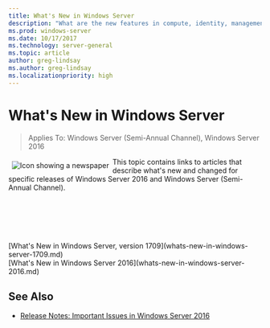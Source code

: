 ```yaml
---
title: What's New in Windows Server
description: "What are the new features in compute, identity, management, automation, networking, security, storage."
ms.prod: windows-server
ms.date: 10/17/2017
ms.technology: server-general
ms.topic: article
author: greg-lindsay
ms.author: greg-lindsay
ms.localizationpriority: high
---
```

# What's New in Windows Server

>Applies To: Windows Server (Semi-Annual Channel), Windows Server 2016

<img src="media/whats-new.png" style='float:left; padding:.5em;' alt="Icon showing a newspaper">This topic contains links to articles that describe what's new and changed for specific releases of Windows Server 2016 and Windows Server (Semi-Annual Channel).   
   
<br>
<br>
<br>
<br>
<br>
[What's New in Windows Server, version 1709](whats-new-in-windows-server-1709.md)<BR>
[What's New in Windows Server 2016](whats-new-in-windows-server-2016.md)



## See Also  
-   [Release Notes: Important Issues in Windows Server 2016](Windows-Server-2016-GA-Release-Notes.md)  

